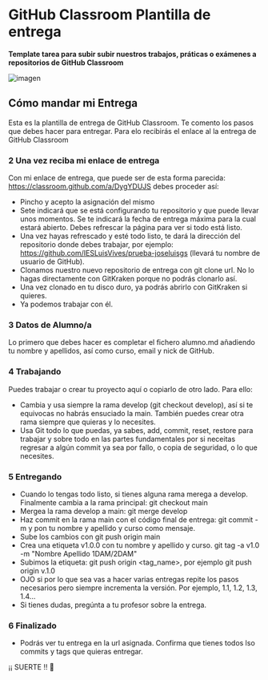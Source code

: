 # GitHub Classroom Plantilla de entrega
**Template tarea para subir subir nuestros trabajos, práticas o exámenes a repositorios de GitHub Classroom**

![imagen](https://github.blog/wp-content/uploads/2019/08/github-classroom-1200-630.png)

## Cómo mandar mi Entrega
Esta es la plantilla de entrega de GitHub Classroom. Te comento los pasos que debes hacer para entregar.
Para elo recibirás el enlace al la entrega de GitHub Classroom

### 2 Una vez reciba mi enlace de entrega
Con mi enlace de entrega, que puede ser de esta forma parecida: https://classroom.github.com/a/DygYDUJS debes proceder así:
- Pincho y acepto la asignación del mismo
- Sete indicará que se está configurando tu repositorio y que puede llevar unos momentos. Se te indicará la fecha de entrega máxima para la cual estará abierto. Debes refrescar la página para ver si todo está listo.
- Una vez hayas refrescado y esté todo listo, te dará la dirección del repositorio donde debes trabajar, por ejemplo: https://github.com/IESLuisVives/prueba-joseluisgs (llevará tu nombre de usuario de GitHub). 
- Clonamos nuestro nuevo repositorio de entrega con git clone url. No lo hagas directamente con GitKraken porque no podrás clonarlo así.
- Una vez clonado en tu disco duro, ya podrás abrirlo con GitKraken si quieres.
- Ya podemos trabajar con él.

### 3 Datos de Alumno/a
Lo primero que debes hacer es completar el fichero alumno.md añadiendo tu nombre y apellidos, así como curso, email y nick de GitHub.

### 4 Trabajando
Puedes trabajar o crear tu proyecto aquí o copiarlo de otro lado. Para ello:
- Cambia y usa siempre la rama develop (git checkout develop), así si te equivocas no habrás ensuciado la main. También puedes crear otra rama siempre que quieras y lo necesites.
- Usa Git todo lo que puedas, ya sabes, add, commit, reset, restore para trabajar y sobre todo en las partes fundamentales por si neceitas regresar a algún commit ya sea por fallo, o copia de seguridad, o lo que necesites.

### 5 Entregando
- Cuando lo tengas todo listo, si tienes alguna rama merega a develop. Finalmente cambia a la rama principal: git checkout main
- Mergea la rama develop a main: git merge develop
- Haz commit en la rama main con el código final de entrega: git commit -m y pon tu nombre y apellido y curso como mensaje.
- Sube los cambios con git push origin main
- Crea una etiqueta v1.0.0 con tu nombre y apellido y curso. git tag -a v1.0 -m "Nombre Apellido 1DAM/2DAM"
- Subimos la etiqueta: git push origin <tag_name>, por ejemplo git push origin v.1.0
- OJO si por lo que sea vas a hacer varias entregas repite los pasos necesarios pero siempre incrementa la versión. Por ejemplo, 1.1, 1.2, 1.3, 1.4...
- Si tienes dudas, pregúnta a tu profesor sobre la entrega.

### 6 Finalizado
- Podrás ver tu entrega en la url asignada. Confirma que tienes todos lso commits y tags que quieras entregar.

¡¡ SUERTE !! 🦾




